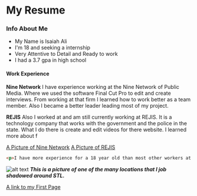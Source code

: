 # My Resume

### Info About Me
- My Name is Isaiah Ali
- I'm 18 and seeking a internship 
- Very Attentive to Detail and Ready to work
- I had a 3.7 gpa in high school


#### **Work Experience**

**Nine Network**
I have experience working at the Nine Network of Public Media. Where we used the software Final Cut Pro to edit and create interviews. From working at that firm I learned how to work better as a team member. Also I became a better leader leading most of my project.

**REJIS**
Also I worked at and am still currently working at REJIS. It is a technology company that works with the government and the police in the state. What I do there is create and edit videos for there website. I learned more about f

[A Picture of Nine Network](https://current.org/wp-content/uploads/2015/11/Public-Media-Commons-1170x780.jpg)
[A Picture of REJIS](https://controlcostl.com/site/wp-content/uploads/2013/06/Rejis-Data-Center1.jpg)

```html
<p>I have more experience for a 18 year old than most other workers at my age</p>
```

![alt text](http://missouribusinessalert.com/wp-content/uploads/2013/09/wells-fargo-advisors.jpg)
_**This is a picture of one of the many locations that I job shadowed around STL.**_

[A link to my First Page](https://github.com/IsaiahAli/Final-Project/blob/master/MarkdownPage1.md)
